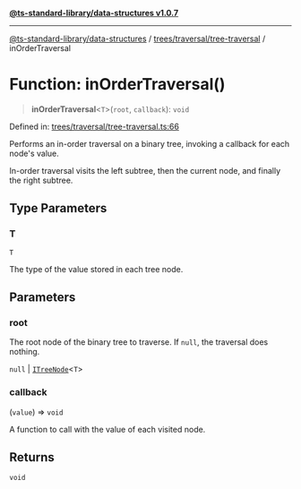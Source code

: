 [**@ts-standard-library/data-structures v1.0.7**](../../../../README.md)

***

[@ts-standard-library/data-structures](../../../../modules.md) / [trees/traversal/tree-traversal](../README.md) / inOrderTraversal

# Function: inOrderTraversal()

> **inOrderTraversal**\<`T`\>(`root`, `callback`): `void`

Defined in: [trees/traversal/tree-traversal.ts:66](https://github.com/gabaudette/ts-stdlib/blob/be448e6a9d9c20c6c2f27f6550ce4e65fc8c9b89/packages/data-structures/src/trees/traversal/tree-traversal.ts#L66)

Performs an in-order traversal on a binary tree, invoking a callback for each node's value.

In-order traversal visits the left subtree, then the current node, and finally the right subtree.

## Type Parameters

### T

`T`

The type of the value stored in each tree node.

## Parameters

### root

The root node of the binary tree to traverse. If `null`, the traversal does nothing.

`null` | [`ITreeNode`](../../../tree-node/interfaces/ITreeNode.md)\<`T`\>

### callback

(`value`) => `void`

A function to call with the value of each visited node.

## Returns

`void`
